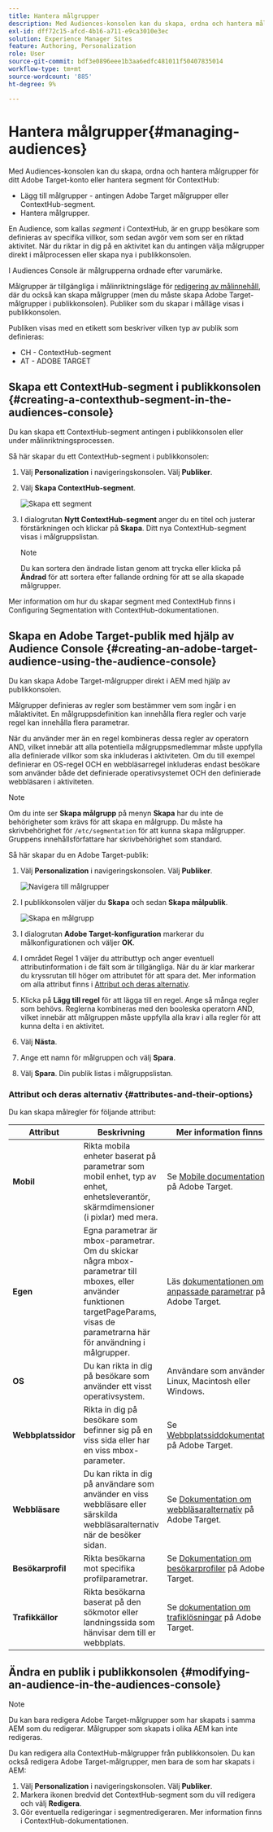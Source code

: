 ```yaml
---
title: Hantera målgrupper
description: Med Audiences-konsolen kan du skapa, ordna och hantera målgrupper för ditt Adobe Target-konto eller hantera segment för ContextHub
exl-id: dff72c15-afcd-4b16-a711-e9ca3010e3ec
solution: Experience Manager Sites
feature: Authoring, Personalization
role: User
source-git-commit: bdf3e0896eee1b3aa6edfc481011f50407835014
workflow-type: tm+mt
source-wordcount: '885'
ht-degree: 9%

---
```


# Hantera målgrupper{#managing-audiences}

Med Audiences-konsolen kan du skapa, ordna och hantera målgrupper för ditt Adobe Target-konto eller hantera segment för ContextHub:

* Lägg till målgrupper - antingen Adobe Target målgrupper eller ContextHub-segment.
* Hantera målgrupper.

En Audience, som kallas *segment* i ContextHub, är en grupp besökare som definieras av specifika villkor, som sedan avgör vem som ser en riktad aktivitet. När du riktar in dig på en aktivitet kan du antingen välja målgrupper direkt i målprocessen eller skapa nya i publikkonsolen.

I Audiences Console är målgrupperna ordnade efter varumärke.

Målgrupper är tillgängliga i målinriktningsläge för [redigering av målinnehåll](/help/sites-cloud/authoring/personalization/targeted-content.md), där du också kan skapa målgrupper (men du måste skapa Adobe Target-målgrupper i publikkonsolen). Publiker som du skapar i målläge visas i publikkonsolen.

Publiken visas med en etikett som beskriver vilken typ av publik som definieras:

* CH - ContextHub-segment
* AT - ADOBE TARGET

## Skapa ett ContextHub-segment i publikkonsolen {#creating-a-contexthub-segment-in-the-audiences-console}

Du kan skapa ett ContextHub-segment antingen i publikkonsolen eller under målinriktningsprocessen.

Så här skapar du ett ContextHub-segment i publikkonsolen:

1. Välj **Personalization** i navigeringskonsolen. Välj **Publiker**.
1. Välj **Skapa ContextHub-segment**.

   ![Skapa ett segment](/help/sites-cloud/authoring/assets/audiences-create-segment.png)

1. I dialogrutan **Nytt ContextHub-segment** anger du en titel och justerar förstärkningen och klickar på **Skapa**. Ditt nya ContextHub-segment visas i målgruppslistan.

   >[!NOTE]
   >
   >Du kan sortera den ändrade listan genom att trycka eller klicka på **Ändrad** för att sortera efter fallande ordning för att se alla skapade målgrupper.

Mer information om hur du skapar segment med ContextHub finns i Configuring Segmentation with ContextHub-dokumentationen. <!--For further detail about creating segments using ContextHub, see [Configuring Segmentation with ContextHub](/help/sites-administering/segmentation.md).-->

## Skapa en Adobe Target-publik med hjälp av Audience Console {#creating-an-adobe-target-audience-using-the-audience-console}

Du kan skapa Adobe Target-målgrupper direkt i AEM med hjälp av publikkonsolen.

Målgrupper definieras av regler som bestämmer vem som ingår i en målaktivitet. En målgruppsdefinition kan innehålla flera regler och varje regel kan innehålla flera parametrar.

När du använder mer än en regel kombineras dessa regler av operatorn AND, vilket innebär att alla potentiella målgruppsmedlemmar måste uppfylla alla definierade villkor som ska inkluderas i aktiviteten. Om du till exempel definierar en OS-regel OCH en webbläsarregel inkluderas endast besökare som använder både det definierade operativsystemet OCH den definierade webbläsaren i aktiviteten.

>[!NOTE]
>
>Om du inte ser **Skapa målgrupp** på menyn **Skapa** har du inte de behörigheter som krävs för att skapa en målgrupp. Du måste ha skrivbehörighet för `/etc/segmentation` för att kunna skapa målgrupper. Gruppens innehållsförfattare har skrivbehörighet som standard.

Så här skapar du en Adobe Target-publik:

1. Välj **Personalization** i navigeringskonsolen. Välj **Publiker**.

   ![Navigera till målgrupper](/help/sites-cloud/authoring/assets/audiences-navigation.png)

1. I publikkonsolen väljer du **Skapa** och sedan **Skapa målpublik**.

   ![Skapa en målgrupp](/help/sites-cloud/authoring/assets/audiences-create-target.png)

1. I dialogrutan **Adobe Target-konfiguration** markerar du målkonfigurationen och väljer **OK**.
1. I området Regel 1 väljer du attributtyp och anger eventuell attributinformation i de fält som är tillgängliga. När du är klar markerar du kryssrutan till höger om attributet för att spara det. Mer information om alla attribut finns i [Attribut och deras alternativ](#attributes-and-their-options).
1. Klicka på **Lägg till regel** för att lägga till en regel. Ange så många regler som behövs. Reglerna kombineras med den booleska operatorn AND, vilket innebär att målgruppen måste uppfylla alla krav i alla regler för att kunna delta i en aktivitet.
1. Välj **Nästa**.
1. Ange ett namn för målgruppen och välj **Spara**.
1. Välj **Spara**. Din publik listas i målgruppslistan.

### Attribut och deras alternativ {#attributes-and-their-options}

Du kan skapa målregler för följande attribut:

| **Attribut** | **Beskrivning** | **Mer information finns i** |
|---|---|---|
| **Mobil** | Rikta mobila enheter baserat på parametrar som mobil enhet, typ av enhet, enhetsleverantör, skärmdimensioner (i pixlar) med mera. | Se [Mobile documentation](https://experienceleague.adobe.com/docs/target/using/audiences/create-audiences/categories-audiences/mobile.html?lang=sv-SE) på Adobe Target. |
| **Egen** | Egna parametrar är mbox-parametrar. Om du skickar några mbox-parametrar till mboxes, eller använder funktionen targetPageParams, visas de parametrarna här för användning i målgrupper. | Läs [dokumentationen om anpassade parametrar](https://experienceleague.adobe.com/docs/target/using/audiences/create-audiences/categories-audiences/custom-parameters.html?lang=sv-SE) på Adobe Target. |
| **OS** | Du kan rikta in dig på besökare som använder ett visst operativsystem. | Användare som använder Linux, Macintosh eller Windows. |
| **Webbplatssidor** | Rikta in dig på besökare som befinner sig på en viss sida eller har en viss mbox-parameter. | Se [Webbplatssiddokumentation](https://experienceleague.adobe.com/docs/target/using/audiences/create-audiences/categories-audiences/site-pages.html?lang=sv-SE) på Adobe Target. |
| **Webbläsare** | Du kan rikta in dig på användare som använder en viss webbläsare eller särskilda webbläsaralternativ när de besöker sidan. | Se [Dokumentation om webbläsaralternativ](https://experienceleague.adobe.com/docs/target/using/audiences/create-audiences/categories-audiences/browser.html?lang=sv-SE) på Adobe Target. |
| **Besökarprofil** | Rikta besökarna mot specifika profilparametrar. | Se [Dokumentation om besökarprofiler](https://experienceleague.adobe.com/docs/target/using/audiences/visitor-profiles/visitor-profile.html?lang=sv-SE) på Adobe Target. |
| **Trafikkällor** | Rikta besökarna baserat på den sökmotor eller landningssida som hänvisar dem till er webbplats. | Se [dokumentation om trafiklösningar](https://experienceleague.adobe.com/docs/target/using/audiences/create-audiences/categories-audiences/traffic-sources.html?lang=sv-SE) på Adobe Target. |

## Ändra en publik i publikkonsolen {#modifying-an-audience-in-the-audiences-console}

>[!NOTE]
>
>Du kan bara redigera Adobe Target-målgrupper som har skapats i samma AEM som du redigerar. Målgrupper som skapats i olika AEM kan inte redigeras.

Du kan redigera alla ContextHub-målgrupper från publikkonsolen. Du kan också redigera Adobe Target-målgrupper, men bara de som har skapats i AEM:

1. Välj **Personalization** i navigeringskonsolen. Välj **Publiker**.
1. Markera ikonen bredvid det ContextHub-segment som du vill redigera och välj **Redigera**.
1. Gör eventuella redigeringar i segmentredigeraren. Mer information finns i ContextHub-dokumentationen. <!--See the [ContextHub](/help/sites-administering/contexthub-config.md) documentation for more information.-->
